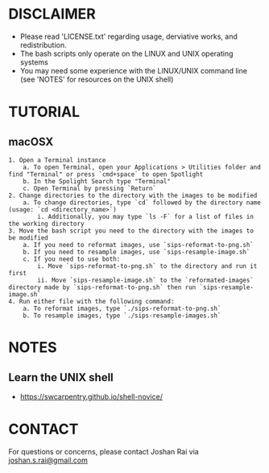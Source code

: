 # DISCLAIMER

- Please read 'LICENSE.txt' regarding usage, derviative works, and redistribution.
- The bash scripts only operate on the LINUX and UNIX operating systems
- You may need some experience with the LINUX/UNIX command line (see 'NOTES' for resources on the UNIX shell)

# TUTORIAL
## macOSX
	1. Open a Terminal instance
		a. To open Terminal, open your Applications > Utilities folder and find "Terminal" or press `cmd+space` to open Spotlight
		b. In the Spolight Search type "Terminal"
		c. Open Terminal by pressing `Return`
	2. Change directories to the directory with the images to be modified
		a. To change directories, type `cd` followed by the directory name (usage: `cd <directory_name>`)
			i. Additionally, you may type `ls -F` for a list of files in the working directory
	3. Move the bash script you need to the directory with the images to be modified
		a. If you need to reformat images, use `sips-reformat-to-png.sh`
		b. If you need to resample images, use `sips-resample-image.sh`
		c. If you need to use both:
			i. Move `sips-reformat-to-png.sh` to the directory and run it first
			ii. Move `sips-resample-image.sh` to the `reformated-images` directory made by `sips-reformat-to-png.sh` then run `sips-resample-image.sh`
	4. Run either file with the following command:
		a. To reformat images, type `./sips-reformat-to-png.sh`
		b. To resample images, type `./sips-resample-images.sh`

# NOTES
## Learn the UNIX shell
- https://swcarpentry.github.io/shell-novice/

# CONTACT

For questions or concerns, please contact Joshan Rai via [joshan.s.rai@gmail.com](mailto:joshan.s.rai@gmail.com)
